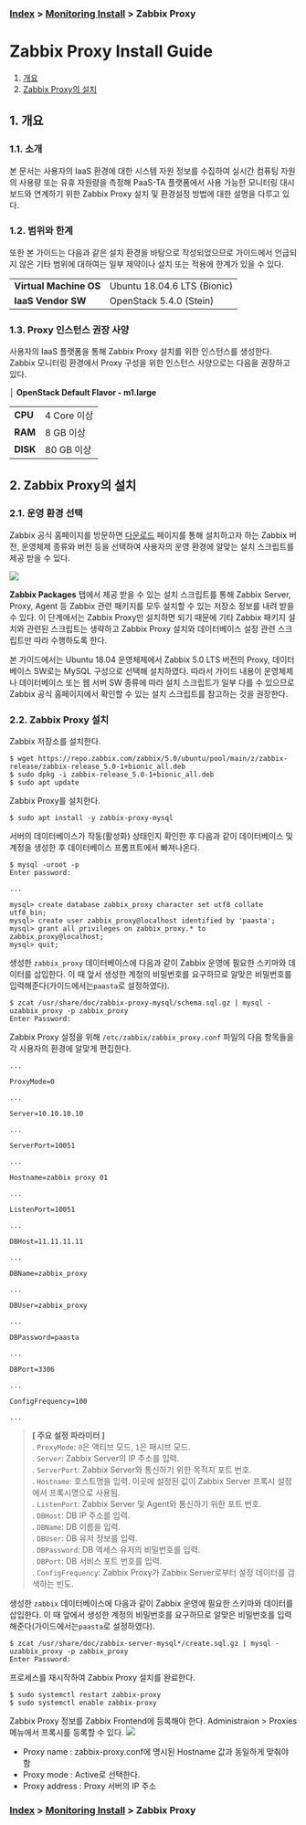 ### [Index](https://github.com/PaaS-TA/Guide) > [Monitoring Install](PAAS-TA_MONITORING_INSTALL_GUIDE.md) > Zabbix Proxy


# Zabbix Proxy Install Guide
1. [개요](#1)
2. [Zabbix Proxy의 설치](#2)

 
## <div id="1">1. 개요


### 1.1. 소개
본 문서는 사용자의 IaaS 환경에 대한 시스템 자원 정보를 수집하여 실시간 컴퓨팅 자원의 사용량 또는 유휴 자원량을 측정해 PaaS-TA 플랫폼에서 사용 가능한 모니터링 대시보드와 연계하기 위한 Zabbix Proxy 설치 및 환경설정 방법에 대한 설명을 다루고 있다.
  

### 1.2. 범위와 한계
또한 본 가이드는 다음과 같은 설치 환경을 바탕으로 작성되었으므로 가이드에서 언급되지 않은 기타 범위에 대하여는 일부 제약이나 설치 또는 적용에 한계가 있을 수 있다.

<table>
  <tr>
    <td><b>Virtual Machine OS</b></td>
    <td>Ubuntu 18.04.6 LTS (Bionic)</td>
  </tr>
  <tr>
    <td><b>IaaS Vendor SW</b></td>
    <td>OpenStack 5.4.0 (Stein)
    </td>
  </tr>
</table>
 
 
### 1.3. Proxy 인스턴스 권장 사양
사용자의 IaaS 플랫폼을 통해 Zabbix Proxy 설치를 위한 인스턴스를 생성한다. Zabbix 모니터링 환경에서 Proxy 구성을 위한 인스턴스 사양으로는 다음을 권장하고 있다.

**│ OpenStack Default Flavor - m1.large**
<table>
  <tr>
    <td><b>CPU</b></td>
    <td>4 Core 이상</td>
  </tr>
  <tr>
    <td><b>RAM</b></td>
    <td>8 GB 이상</td>
  </tr>
  <tr>
    <td><b>DISK</b></td>
    <td>80 GB 이상</td>
  </tr>
</table>


## <div id="2">2. Zabbix Proxy의 설치


### 2.1. 운영 환경 선택
Zabbix 공식 홈페이지를 방문하면 [다운로드](https://www.zabbix.com/download) 페이지를 통해 설치하고자 하는 Zabbix 버전, 운영체제 종류와 버전 등을 선택하여 사용자의 운영 환경에 알맞는 설치 스크립트를 제공 받을 수 있다.

![](images/zabbix_agent_install_guide_01.png)

**Zabbix Packages** 탭에서 제공 받을 수 있는 설치 스크립트를 통해 Zabbix Server, Proxy, Agent 등 Zabbix 관련 패키지를 모두 설치할 수 있는 저장소 정보를 내려 받을 수 있다. 이 단계에서는 Zabbix Proxy만 설치하면 되기 때문에 기타 Zabbix 패키지 설치와 관련된 스크립트는 생략하고 Zabbix Proxy 설치와 데이터베이스 설정 관련 스크립트만 따라 수행하도록 한다.

본 가이드에서는 Ubuntu 18.04 운영체제에서 Zabbix 5.0 LTS 버전의 Proxy, 데이터베이스 SW로는 MySQL 구성으로 선택해 설치하였다. 따라서 가이드 내용이 운영체제나 데이터베이스 또는 웹 서버 SW 종류에 따라 설치 스크립트가 일부 다를 수 있으므로 Zabbix 공식 홈페이지에서 확인할 수 있는 설치 스크립트를 참고하는 것을 권장한다.


### 2.2. Zabbix Proxy 설치
Zabbix 저장소를 설치한다.
```
$ wget https://repo.zabbix.com/zabbix/5.0/ubuntu/pool/main/z/zabbix-release/zabbix-release_5.0-1+bionic_all.deb
$ sudo dpkg -i zabbix-release_5.0-1+bionic_all.deb
$ sudo apt update
```

Zabbix Proxy를 설치한다.
```
$ sudo apt install -y zabbix-proxy-mysql
```

서버의 데이터베이스가 작동(활성화) 상태인지 확인한 후 다음과 같이 데이터베이스 및 계정을 생성한 후 데이터베이스 프롬프트에서 빠져나온다.
```
$ mysql -uroot -p
Enter password: 

...

mysql> create database zabbix_proxy character set utf8 collate utf8_bin;
mysql> create user zabbix_proxy@localhost identified by 'paasta';
mysql> grant all privileges on zabbix_proxy.* to zabbix_proxy@localhost;
mysql> quit;
```

생성한 `zabbix_proxy` 데이터베이스에 다음과 같이 Zabbix 운영에 필요한 스키마와 데이터를 삽입한다. 이 때 앞서 생성한 계정의 비밀번호를 요구하므로 알맞은 비밀번호를 입력해준다(가이드에서는`paasta`로 설정하였다).
```
$ zcat /usr/share/doc/zabbix-proxy-mysql/schema.sql.gz | mysql -uzabbix_proxy -p zabbix_proxy
Enter Password:
```

Zabbix Proxy 설정을 위해 `/etc/zabbix/zabbix_proxy.conf` 파일의 다음 항목들을 각 사용자의 환경에 알맞게 편집한다.
```
...

ProxyMode=0

...

Server=10.10.10.10

...

ServerPort=10051

...

Hostname=zabbix proxy 01

...

ListenPort=10051

...

DBHost=11.11.11.11

...

DBName=zabbix_proxy

...

DBUser=zabbix_proxy

...

DBPassword=paasta

...

DBPort=3306

...

ConfigFrequency=100	

...
```

> **[ 주요 설정 파라미터 ]**  
. `ProxyMode`: `0`은 액티브 모드, `1`은 패시브 모드.  
. `Server`: Zabbix Server의 IP 주소를 입력.  
. `ServerPort`: Zabbix Server와 통신하기 위한 목적지 포트 번호.  
. `Hostname`: 호스트명을 입력. 이곳에 설정된 값이 Zabbix Server 프록시 설정에서 프록시명으로 사용됨.    
. `ListenPort`: Zabbix Server 및 Agent와 통신하기 위한 포트 번호.  
. `DBHost`: DB IP 주소를 입력.  
. `DBName`: DB 이름을 입력.  
. `DBUser`: DB 유저 정보를 입력.  
. `DBPassword`: DB 액세스 유저의 비밀번호를 입력.  
. `DBPort`: DB 서비스 포트 번호를 입력.  
. `ConfigFrequency`: Zabbix Proxy가 Zabbix Server로부터 설정 데이터를 검색하는 빈도.

생성한 `zabbix` 데이터베이스에 다음과 같이 Zabbix 운영에 필요한 스키마와 데이터를 삽입한다. 이 때 앞에서 생성한 계정의 비밀번호를 요구하므로 알맞은 비밀번호를 입력해준다(가이드에서는`paasta`로 설정하였다).
```
$ zcat /usr/share/doc/zabbix-server-mysql*/create.sql.gz | mysql -uzabbix_proxy -p zabbix_proxy
Enter Password:
```

프로세스를 재시작하여 Zabbix Proxy 설치를 완료한다.
```
$ sudo systemctl restart zabbix-proxy
$ sudo systemctl enable zabbix-proxy
```

Zabbix Proxy 정보를 Zabbix Frontend에 등록해야 한다. Administraion > Proxies 메뉴에서 프록시를 등록할 수 있다.
![](images/zabbix_proxy_install_guide_01.PNG)
- Proxy name : zabbix-proxy.conf에 명시된 Hostname 값과 동일하게 맞춰야 함
- Proxy mode : Active로 선택한다.
- Proxy address : Proxy 서버의 IP 주소


### [Index](https://github.com/PaaS-TA/Guide) > [Monitoring Install](PAAS-TA_MONITORING_INSTALL_GUIDE.md) > Zabbix Proxy
